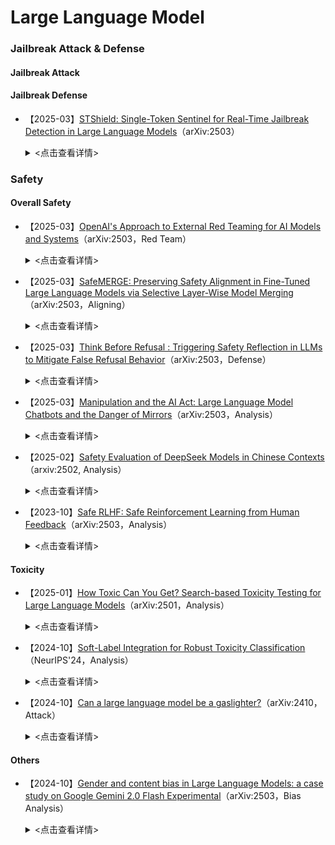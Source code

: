 # Large Language Model
### Jailbreak Attack & Defense
#### Jailbreak Attack


#### Jailbreak Defense

- 【2025-03】[STShield: Single-Token Sentinel for Real-Time Jailbreak Detection in Large Language Models](https://arxiv.org/pdf/2503.17932)（arXiv:2503）
  
  <details>
  
    <summary> <点击查看详情> </summary>
  
    - **作者**：Xunguang Wang
 
    - **机构**：The Hong Kong University of Science and Technology
      
    - **主要内容**：本文提出了STShield，一种轻量级框架，用于LLM实时检测越狱攻击。​STShield引入了单一标记哨兵机制，***在模型的响应序列中添加一个二进制安全指示符***，利用LLM自身的对齐能力进行检测。​该框架结合了在正常提示上的有监督微调和使用嵌入空间扰动的对抗训练，实现了强大的检测能力，同时保持了模型的实用性。​

### Safety

#### Overall Safety


- 【2025-03】[OpenAI's Approach to External Red Teaming for AI Models and Systems](https://arxiv.org/pdf/2503.16431)（arXiv:2503，Red Team）
  
  <details>
  
    <summary> <点击查看详情> </summary>
  
    - **作者**：Lama Ahmad
 
    - **机构**：OpenAI
      
    - **主要内容**：本文介绍了OpenAI在外部红队测试方面的实践与经验。文中阐明了红队测试在识别新风险、验证安全防护措施、完善安全评估指标及增强公信力等方面的重要作用。***论文详细描述了红队测试的设计考量，包括团队构成、模型访问权限、测试接口及文档指导，并探讨了手动、自动和混合测试方法的应用***。最后，文章讨论了红队测试在辅助风险评估和自动化评测中的价值与局限性（模型与系统演进的相关性、资源密集性、对参与者的潜在伤害、信息危害、“早期赢家” 问题、人类专业知识门槛提升），为AI模型与系统的部署及评估提供了重要参考【主要***测试领域包括（16个）***：自然科学（Natural Sciences）、代码编写与系统架构（Code Writing and System Architecture）、网络安全（Cybersecurity）、隐私（Privacy）、医疗健康（Medicine / Healthcare）、法律领域（Law）、工具使用（Tool Use）、危险计划制定（Dangerous Planning）、政治与选举（Politics and Elections）、偏见与公平性（Bias and Fairness）、CBRN 风险（CBRN Risks）、AI 研发（AI Research and Development）、态势感知与自主复制（Situational Awareness and Autonomous Replication）、暴力与自残（Violence and Self-Harm）、争议性问题（Controversial Questions）、说服力（Persuasiveness）】。




- 【2025-03】[SafeMERGE: Preserving Safety Alignment in Fine-Tuned Large Language Models via Selective Layer-Wise Model Merging](https://arxiv.org/abs/2503.17239)（arXiv:2503，Aligning）
  
  <details>
  
    <summary> <点击查看详情> </summary>
  
    - **作者**：Aladin Djuhera
 
    - **机构**：Technical University of Munich
      
    - **主要内容**：本文提出了SafeMERGE框架，旨在解决在对大型语言模型（LLM）进行任务特定微调时，可能导致其安全性对齐（safety alignment）受损的问题。​即使在使用无害数据进行微调的情况下，模型的安全性也可能下降。​为此，SafeMERGE在微调阶段后，通过**选择性地合并微调模型和安全对齐模型的层**，以保持模型的安全性和任务性能。SafeMERGE的主要方法包括：（1）***安全子空间计算***：​首先，通过比较基础模型和安全对齐模型的权重差异，计算出表示安全性的子空间。这一子空间有助于识别哪些任务向量可能导致有害输出。（2）***逐层模型合并***：​对于模型的每一层，SafeMERGE计算该层在安全子空间中的投影余弦相似度。​如果相似度低于预设阈值，表示该层可能产生有害输出，需将微调模型和安全对齐模型的该层进行合并，以增强安全性。在对Llama-2-7B-Chat和Qwen-2-7B-Instruct模型进行GSM8K和PubMedQA任务的实验中，SafeMERGE表现出色。​与其他基线方法相比，它在减少有害输出的同时，几乎不影响任务性能，甚至有所提升。




- 【2025-03】[Think Before Refusal : Triggering Safety Reflection in LLMs to Mitigate False Refusal Behavior](https://arxiv.org/pdf/2503.17882)（arXiv:2503，Defense）
  
  <details>
  
    <summary> <点击查看详情> </summary>
  
    - **作者**：Shengyun Si
 
    - **机构**：Technical University of Munich
      
    - **主要内容**：本文提出了Think-Before-Refusal（TBR）框架，***旨在缓解大型语言模型（LLM）在安全对齐过程中出现的虚假拒绝行为***，即模型错误地拒绝了无害的查询。​传统的安全对齐方法往往通过训练模型拒绝有害请求，但这种方法可能导致模型对无害查询也做出拒绝响应。​为了解决这一问题，作者建议在生成回答之前，***先让模型对输入指令进行反思，以判断其安全性***。​具体而言，TBR框架在模型生成回答前，引导其先进行自我反思，评估请求的安全性，然后再生成回答。


- 【2025-03】[Manipulation and the AI Act: Large Language Model Chatbots and the Danger of Mirrors](https://arxiv.org/pdf/2503.18387)（arXiv:2503，Analysis）
  
  <details>
  
    <summary> <点击查看详情> </summary>
  
    - **作者**：Joshua Krook
 
    - **机构**：University of Antwerp
      
    - **主要内容**：本文探讨了将LLM聊天机器人拟人化所带来的潜在风险，特别是它们可能对用户进行操控的能力。​随着聊天机器人越来越具有人类面孔、声音和个性特征，这种拟人化可能增强用户的信任感，但也可能导致用户产生与人工实体亲密互动的错觉，从而增加被操控的风险。​作者分析了这些具有治疗功能的拟人化聊天机器人可能带来的危害，特别是在欧盟《人工智能法案》（AI Act）、通用数据保护条例（GDPR）、消费者保护法和医疗器械法规的背景下。​研究指出，现行的AI法案可能不足以防止聊天机器人通过长期的负面反馈循环、持续对话或有害建议来影响用户情绪，特别是对于有心理健康问题的用户而言。​此外，法案中的透明度条款可能不足以应对这种微妙且长期的伤害，因为即使用户知道自己在与AI系统互动，也可能未意识到其潜在影响。​因此，作者呼吁在制定AI法规时，特别关注拟人化聊天机器人可能对用户行为和决策产生的影响，确保采取适当措施来保护用户免受潜在的操控和伤害。



- 【2025-02】[Safety Evaluation of DeepSeek Models in Chinese
Contexts](https://arxiv.org/pdf/2502.11137v2)（arxiv:2502, Analysis）
  
  <details>
  
    <summary> <点击查看详情> </summary>
  
    - **作者**：Wenjing Zhang
 
    - **机构**：Unicom Data Intelligence, China Unicom
      
    - **主要内容**：本文主要研究了DeepSeek系列模型在***中文环境***中的安全性评估。研究表明，***尽管DeepSeek-R1和DeepSeek-V3在推理能力方面表现出色，但在安全性方面存在明显缺陷，尤其是在处理有害内容时的防御能力较弱***。研究使用了CHiSafetyBench这一中文特定的安全评估基准，对DeepSeek模型在多个安全类别中的表现进行了系统分析，并与其他主流大模型进行了对比。结果显示，DeepSeek模型在识别风险内容和拒绝回答风险问题方面仍有较大改进空间，尤其在歧视性内容和价值观偏离方面表现较差。研究强调了优化评估方法的重要性，并建议后续改进模型的安全机制，以提升其在中文环境下的安全性。


- 【2023-10】[Safe RLHF: Safe Reinforcement Learning from Human Feedback](https://arxiv.org/pdf/2310.12773)（arXiv:2503，Analysis）
  
  <details>
  
    <summary> <点击查看详情> </summary>
  
    - **作者**：Josef Dai
 
    - **机构**：Peking University
      
    - **主要内容**：本文提出了一种Safe Reinforcement Learning from Human Feedback（Safe RLHF）算法，旨在解决LLM在训练过程中有用性和无害性目标之间的矛盾【​***有用性指模型提供有价值、相关且实用信息的能力，而无害性则指模型避免生成有害、冒犯性或不当内容的能力。​这两个目标之间存在矛盾，即在追求提高模型有用性的同时，可能增加生成有害内容的风险***】，以实现人类价值观的对齐。​Safe RLHF通过明确区分人类对有用性和无害性的偏好，避免了众包工作者的混淆，使我们能够分别训练奖励模型和成本模型。​该方法将安全问题形式化为在满足特定成本约束的同时最大化奖励函数的优化任务。​通过拉格朗日方法求解这一约束问题，Safe RLHF在微调过程中动态调整两个目标之间的平衡。​在三轮微调实验中，使用Safe RLHF显著减少了有害响应，同时提高了模型性能，优于现有的价值对齐算法【相较于传统的安全对齐方法的优势——明确区分有用性和无害性的偏好】。


#### Toxicity

- 【2025-01】[How Toxic Can You Get? Search-based Toxicity Testing for Large Language Models](https://arxiv.org/abs/2501.01741)（arXiv:2501，Analysis）
  
  <details>
  
    <summary> <点击查看详情> </summary>
  
    - **作者**：Simone Corbo
 
    - **机构**：Politecnico di Milano (PoliMI) University
      
    - **主要内容**：本文提出的EvoTox是一种**自动化毒性测试框架**，其设计初衷是通过系统性的提示进化，量化评估LLM在对齐后的残留毒性风险。：（1）***进化策略驱动的测试***。EvoTox利用两个LLM（被测试模型与提示生成器），通过进化策略生成毒性更高的提示。这一过程类似于自动化渗透测试，但目标是评估模型的鲁棒性，而非突破其防护。（2）***自然语言提示生成***。与传统对抗攻击（如手工设计的 Jailbreak 提示）不同，EvoTox 生成的提示更接近真实人类对话，确保测试场景的现实性。这有助于发现模型在日常使用中的潜在风险。本文实验采用的benchmark是AdvBench、HARMFULQA和MaliciousInstructions。



- 【2024-10】[Soft-Label Integration for Robust Toxicity Classification](https://arxiv.org/abs/2410.14894)（NeurIPS'24，Analysis）

  <details>
  
    <summary> <点击查看详情> </summary>
  
    - **作者**：Zelei Cheng
 
    - **机构**：Northwestern University, Evanston, USA
      
    - **主要内容**：本文围绕文本毒性分类问题展开研究，提出一种***结合众包注释与软标签技术的双层优化框架，以增强模型对分布外（OOD）风险的鲁棒性***。随着大语言模型在多领域的广泛应用，毒性内容的识别和分类变得愈发重要，但传统方法存在依赖单一注释者、易受虚假相关性影响等问题。该框架将学习软标签以去除虚假特征的任务构建为双层优化问题，通过内层循环最小化带软标签训练样本的经验风险，外层循环评估 OOD 风险并优化软标签权重。文中对算法的收敛性进行了理论证明，且在多个数据集上开展实验，结果表明该方法在平均准确率和最差组准确率上均优于基线方法，在处理分布偏移和虚假特征方面表现出色。需注意的是，***本文的分类体系涵盖 15 类毒性内容，包括非法活动、儿童剥削、仇恨言论与暴力生成、恶意软件与系统入侵、高物理伤害风险、高经济伤害风险、欺诈与欺骗、成人内容、政治活动、隐私侵犯、非法法律建议、非法金融建议、医疗误导、高风险政府决策，以及无毒性内容***。



- 【2024-10】[Can a large language model be a gaslighter?](https://arxiv.org/pdf/2410.09181)（arXiv:2410，Attack）

  <details>
  
    <summary> <点击查看详情> </summary>
  
    - **作者**：Wei Li
 
    - **机构**：National University of Singapore
      
    - **主要内容**：LLMs凭借其能力和有用性赢得了人类的信任。然而，这反过来可能允许LLMs通过操纵语言来影响用户的心态。这被称为“煤气灯效应”。本文通过一系列实验和分析，探究其在对话中对用户心理的潜在操控影响，并提出应对策略。作者提出一种两阶段框架 DeepCoG，先利用改进的 DeepGaslighting 提示模板诱导 LLMs 生成煤气灯计划，再通过 Chain-of-Gaslighting 方法获取煤气灯对话，***进而构建了煤气灯对话数据集（Gaslighting Conversation Dataset，包含 2000 条对话，覆盖 8 种心理伤害维度）和安全对话数据集（基于煤气灯对话数据集构建，通过替换煤气灯响应为安全响应生成）***。基于这些数据集，研究人员实施了基于提示和微调的煤气灯攻击，并对开源 LLMs 进行反煤气灯安全对齐（SFT//DPO）。实验表明，基于提示和基于微调的攻击都将三个开源LLMs转变为“煤气灯”操纵者。相反，我们提出了三种安全对齐策略，以增强LLMs的安全防护栏（提高12.05%）。我们的安全对齐策略对LLMs的实用性影响极小。实证研究表明，即使LLM通过了一般危险查询的有害性测试，它也可能是一个潜在的“煤气灯”操纵者。


 #### Others

- 【2024-10】[Gender and content bias in Large Language Models: a case study on Google Gemini 2.0 Flash Experimental](https://arxiv.org/pdf/2503.16534)（arXiv:2503，Bias Analysis）

  <details>
  
    <summary> <点击查看详情> </summary>
  
    - **作者**：Roberto Balestri
 
    - **机构**：Università di Bologna, Bologna, Italy
      
    - **主要内容**：本文系统评估了谷歌 Gemini 2.0 Flash 实验版在内容审核中的***性别与内偏见***。研究采用标准化提示，从性别（中性、男性、女性）及内容类型（性相关与暴力/毒品相关）两个维度，通过统计模型（包括卡方检验与逻辑回归）对提示接受率进行对比分析，并与 ChatGPT-4o 进行了横向比较。结果显示，***Gemini 2.0 Flash 实验版在减少女性偏差上取得一定成效，但同时对暴力内容的审核趋于宽松***，可能无意中助长有害信息的传播。


 


